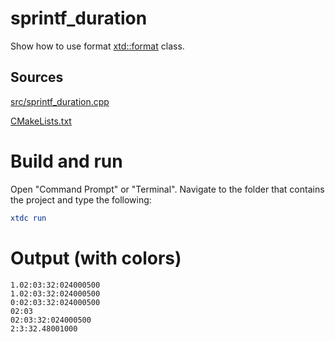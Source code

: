 # sprintf_duration

Show how to use format [xtd::format](https://codedocs.xyz/gammasoft71/xtd/_format_page.html) class.

## Sources

[src/sprintf_duration.cpp](src/sprintf_duration.cpp)

[CMakeLists.txt](CMakeLists.txt)

# Build and run

Open "Command Prompt" or "Terminal". Navigate to the folder that contains the project and type the following:

```cmake
xtdc run
```

# Output (with colors)

```
1.02:03:32:024000500
1.02:03:32:024000500
0:02:03:32:024000500
02:03
02:03:32:024000500
2:3:32.48001000
```

